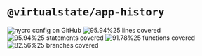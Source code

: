 # `@virtualstate/app-history`

[//]: # (badges)

![nycrc config on GitHub](https://img.shields.io/nycrc/virtualstate/app-history) ![95.94%25 lines covered](https://img.shields.io/badge/lines-95.94%25-brightgreen) ![95.94%25 statements covered](https://img.shields.io/badge/statements-95.94%25-brightgreen) ![91.78%25 functions covered](https://img.shields.io/badge/functions-91.78%25-brightgreen) ![82.56%25 branches covered](https://img.shields.io/badge/branches-82.56%25-brightgreen)

[//]: # (badges)